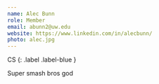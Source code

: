 ```yaml
---
name: Alec Bunn
role: Member
email: abunn2@uw.edu
website: https://www.linkedin.com/in/alecbunn/
photo: alec.jpg
---
```


CS
{: .label .label-blue }

Super smash bros god
